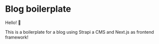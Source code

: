 # Blog boilerplate

Hello! 👋

This is a boilerplate for a blog using Strapi a CMS and Next.js as frontend framework!